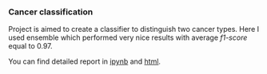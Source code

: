### Cancer classification 

Project is aimed to create a classifier to distinguish two cancer types. Here I used ensemble which performed very nice results with average *f1-score* equal to 0.97. 

You can find detailed report in [ipynb](https://github.com/danon6868/BI_Stat_2020/blob/main/cancer_classification/notebooks/cancer_classification.ipynb) and [html](https://danon6868.github.io/BI_Stat_2020/cancer_classification.html).
